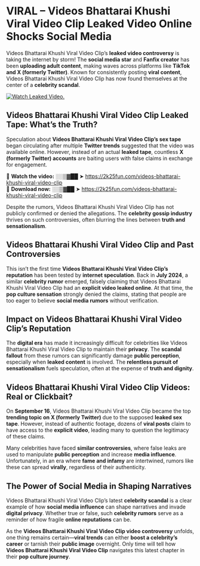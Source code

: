 # VIRAL – Videos Bhattarai Khushi Viral Video Clip Leaked Video Online Shocks Social Media 

Videos Bhattarai Khushi Viral Video Clip’s **leaked video controversy** is taking the internet by storm! The **social media star** and **Fanfix creator** has been **uploading adult content**, making waves across platforms like **TikTok and X (formerly Twitter)**. Known for consistently posting **viral content**, Videos Bhattarai Khushi Viral Video Clip has now found themselves at the center of a **celebrity scandal**.  

[![Watch Leaked Video.](https://miro.medium.com/v2/resize:fit:828/format:webp/1*cilzJN44JGOrTw9NJCrNHA.gif "Watch Leaked Video")](https://2k25fun.com/videos-bhattarai-khushi-viral-video-clip)

## **Videos Bhattarai Khushi Viral Video Clip Leaked Tape: What’s the Truth?**  
Speculation about **Videos Bhattarai Khushi Viral Video Clip’s sex tape** began circulating after multiple **Twitter trends** suggested that the video was available online. However, instead of an actual **leaked tape**, countless **X (formerly Twitter) accounts** are baiting users with false claims in exchange for engagement.  

🔹 **Watch the video:** ░░▒▓██ ➤ https://2k25fun.com/videos-bhattarai-khushi-viral-video-clip  
🔹 **Download now:** ░░▒▓██ ➤ https://2k25fun.com/videos-bhattarai-khushi-viral-video-clip  

Despite the rumors, Videos Bhattarai Khushi Viral Video Clip has not publicly confirmed or denied the allegations. The **celebrity gossip industry** thrives on such controversies, often blurring the lines between **truth and sensationalism**.  

## **Videos Bhattarai Khushi Viral Video Clip and Past Controversies**  
This isn’t the first time **Videos Bhattarai Khushi Viral Video Clip’s reputation** has been tested by **internet speculation**. Back in **July 2024**, a similar **celebrity rumor** emerged, falsely claiming that Videos Bhattarai Khushi Viral Video Clip had an **explicit video leaked online**. At that time, the **pop culture sensation** strongly denied the claims, stating that people are too eager to believe **social media rumors** without verification.  

## **Impact on Videos Bhattarai Khushi Viral Video Clip’s Reputation**  
The **digital era** has made it increasingly difficult for celebrities like Videos Bhattarai Khushi Viral Video Clip to maintain their **privacy**. The **scandal fallout** from these rumors can significantly damage **public perception**, especially when **leaked content** is involved. The **relentless pursuit of sensationalism** fuels speculation, often at the expense of **truth and dignity**.  

## **Videos Bhattarai Khushi Viral Video Clip Videos: Real or Clickbait?**  
On **September 16**, Videos Bhattarai Khushi Viral Video Clip became the top **trending topic on X (formerly Twitter)** due to the supposed **leaked sex tape**. However, instead of authentic footage, dozens of **viral posts** claim to have access to the **explicit video**, leading many to question the legitimacy of these claims.  

Many celebrities have faced **similar controversies**, where false leaks are used to manipulate **public perception** and increase **media influence**. Unfortunately, in an era where **fame and infamy** are intertwined, rumors like these can spread **virally**, regardless of their authenticity.  

## **The Power of Social Media in Shaping Narratives**  
Videos Bhattarai Khushi Viral Video Clip’s latest **celebrity scandal** is a clear example of how **social media influence** can shape narratives and invade **digital privacy**. Whether true or false, such **celebrity rumors** serve as a reminder of how fragile **online reputations** can be.  

As the **Videos Bhattarai Khushi Viral Video Clip video controversy** unfolds, one thing remains certain—**viral trends** can either **boost a celebrity’s career** or tarnish their **public image** overnight. Only time will tell how **Videos Bhattarai Khushi Viral Video Clip** navigates this latest chapter in their **pop culture journey**. 